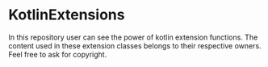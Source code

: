 # KotlinExtensions
In this repository user can see the power of kotlin extension functions. The content used in these extension classes belongs to their respective owners. Feel free to ask for copyright.
